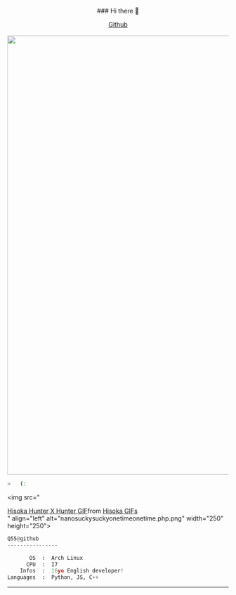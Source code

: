 <p align="center">
### Hi there 👋
  <p align="center">
  <a href="https://github.com/q55">Github</a><br><br>
  <img src="https://cdn.discordapp.com/attachments/975036883958636557/975080429197590618/tumblr_00fca58e088e62fee1268fba5e7196d0_ab2ffa4a_500.webp" width="1000">
  </p>

```bash
>   (:
```

<img src="<div class="tenor-gif-embed" data-postid="17602951" data-share-method="host" data-aspect-ratio="1.78771" data-width="100%"><a href="https://tenor.com/view/hisoka-hunter-x-hunter-hxh-anime-aura-gif-17602951">Hisoka Hunter X Hunter GIF</a>from <a href="https://tenor.com/search/hisoka-gifs">Hisoka GIFs</a></div> <script type="text/javascript" async src="https://tenor.com/embed.js"></script>" 
     align="left" alt="nanosuckysuckyonetimeonetime.php.png" width="250" height="250">

```py
Q55@github
----------------

       OS  :  Arch Linux
      CPU  :  I7
    Infos  :  16yo English developer!
Languages  :  Python, JS, C++
```
<hr>
